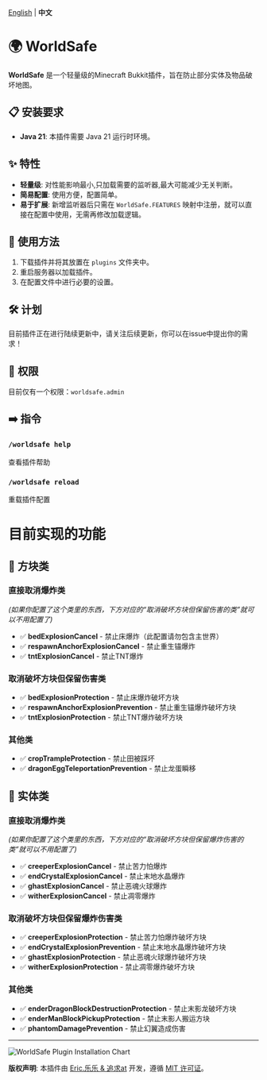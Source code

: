 
[English](README.md) | **中文**

# 🌍 WorldSafe

**WorldSafe** 是一个轻量级的Minecraft Bukkit插件，旨在防止部分实体及物品破坏地图。

## 📋 安装要求

- **Java 21**: 本插件需要 Java 21 运行时环境。

## ✨ 特性

- **轻量级**: 对性能影响最小,只加载需要的监听器,最大可能减少无关判断。
- **简易配置**: 使用方便，配置简单。
- **易于扩展**: 新增监听器后只需在 `WorldSafe.FEATURES` 映射中注册，就可以直接在配置中使用，无需再修改加载逻辑。

## 📖 使用方法

1. 下载插件并将其放置在 `plugins` 文件夹中。
2. 重启服务器以加载插件。
3. 在配置文件中进行必要的设置。

## 🛠️ 计划

目前插件正在进行陆续更新中，请关注后续更新，你可以在issue中提出你的需求！

## 🔐 权限

目前仅有一个权限：`worldsafe.admin`

## ➡️ 指令

### `/worldsafe help`
查看插件帮助

### `/worldsafe reload`
重载插件配置

# 目前实现的功能

## 🧱 方块类

### 直接取消爆炸类
*(如果你配置了这个类里的东西，下方对应的“取消破坏方块但保留伤害的类”就可以不用配置了)*

- ✅ **bedExplosionCancel** - 禁止床爆炸（此配置请勿包含主世界）
- ✅ **respawnAnchorExplosionCancel** - 禁止重生锚爆炸
- ✅ **tntExplosionCancel** - 禁止TNT爆炸

### 取消破坏方块但保留伤害类

- ✅ **bedExplosionProtection** - 禁止床爆炸破坏方块
- ✅ **respawnAnchorExplosionPrevention** - 禁止重生锚爆炸破坏方块
- ✅ **tntExplosionProtection** - 禁止TNT爆炸破坏方块

### 其他类

- ✅ **cropTrampleProtection** - 禁止田被踩坏
- ✅ **dragonEggTeleportationPrevention** - 禁止龙蛋瞬移

## 🧬 实体类

### 直接取消爆炸类
*(如果你配置了这个类里的东西，下方对应的“取消破坏方块但保留爆炸伤害的类”就可以不用配置了)*

- ✅ **creeperExplosionCancel** - 禁止苦力怕爆炸
- ✅ **endCrystalExplosionCancel** - 禁止末地水晶爆炸
- ✅ **ghastExplosionCancel** - 禁止恶魂火球爆炸
- ✅ **witherExplosionCancel** - 禁止凋零爆炸

### 取消破坏方块但保留爆炸伤害类

- ✅ **creeperExplosionProtection** - 禁止苦力怕爆炸破坏方块
- ✅ **endCrystalExplosionPrevention** - 禁止末地水晶爆炸破坏方块
- ✅ **ghastExplosionProtection** - 禁止恶魂火球爆炸破坏方块
- ✅ **witherExplosionProtection** - 禁止凋零爆炸破坏方块

### 其他类

- ✅ **enderDragonBlockDestructionProtection** - 禁止末影龙破坏方块
- ✅ **enderManBlockPickupProtection** - 禁止末影人搬运方块
- ✅ **phantomDamagePrevention** - 禁止幻翼造成伤害

---

![WorldSafe Plugin Installation Chart](https://bstats.org/signatures/bukkit/WorldSafe.svg)

**版权声明**: 本插件由 [Eric.乐乐 & 追求at](#) 开发，遵循 [MIT 许可证](#)。
